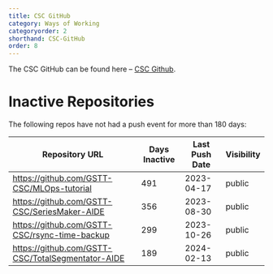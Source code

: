 ```yaml
---
title: CSC GitHub
category: Ways of Working
categoryorder: 2
shorthand: CSC-GitHub
order: 8
---
```


The CSC GitHub can be found here – <a href="https://github.com/GSTT-CSC/">CSC Github</a>.

# Inactive Repositories

The following repos have not had a push event for more than 180 days:

| Repository URL | Days Inactive | Last Push Date | Visibility |
| --- | --- | --- | --- |
| https://github.com/GSTT-CSC/MLOps-tutorial | 491 | 2023-04-17 | public |
| https://github.com/GSTT-CSC/SeriesMaker-AIDE | 356 | 2023-08-30 | public |
| https://github.com/GSTT-CSC/rsync-time-backup | 299 | 2023-10-26 | public |
| https://github.com/GSTT-CSC/TotalSegmentator-AIDE | 189 | 2024-02-13 | public |
